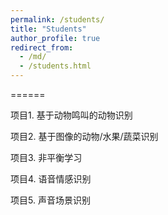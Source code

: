 ```yaml
---
permalink: /students/
title: "Students"
author_profile: true
redirect_from: 
  - /md/
  - /students.html
---
```




======

项目1. 基于动物鸣叫的动物识别

项目2. 基于图像的动物/水果/蔬菜识别

项目3. 非平衡学习

项目4. 语音情感识别

项目5. 声音场景识别



